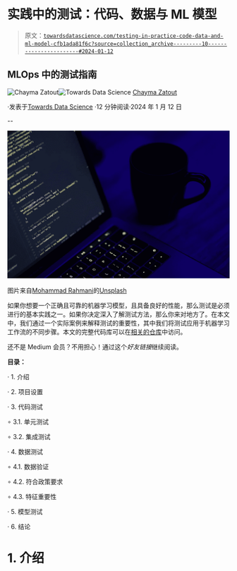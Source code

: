 # 实践中的测试：代码、数据与 ML 模型

> 原文：[`towardsdatascience.com/testing-in-practice-code-data-and-ml-model-cfb1ada81f6c?source=collection_archive---------10-----------------------#2024-01-12`](https://towardsdatascience.com/testing-in-practice-code-data-and-ml-model-cfb1ada81f6c?source=collection_archive---------10-----------------------#2024-01-12)

## MLOps 中的测试指南

[](https://medium.com/@Chim-SO?source=post_page---byline--cfb1ada81f6c--------------------------------)![Chayma Zatout](https://medium.com/@Chim-SO?source=post_page---byline--cfb1ada81f6c--------------------------------)[](https://towardsdatascience.com/?source=post_page---byline--cfb1ada81f6c--------------------------------)![Towards Data Science](https://towardsdatascience.com/?source=post_page---byline--cfb1ada81f6c--------------------------------) [Chayma Zatout](https://medium.com/@Chim-SO?source=post_page---byline--cfb1ada81f6c--------------------------------)

·发表于[Towards Data Science](https://towardsdatascience.com/?source=post_page---byline--cfb1ada81f6c--------------------------------) ·12 分钟阅读·2024 年 1 月 12 日

--

![](img/3573fa1b38a2fee123c5a26ff2ee8e2e.png)

图片来自[Mohammad Rahmani](https://unsplash.com/@afgprogrammer?utm_source=medium&utm_medium=referral)的[Unsplash](https://unsplash.com/?utm_source=medium&utm_medium=referral)

如果你想要一个正确且可靠的机器学习模型，且具备良好的性能，那么测试是必须进行的基本实践之一。如果你决定深入了解测试方法，那么你来对地方了。在本文中，我们通过一个实际案例来解释测试的重要性，其中我们将测试应用于机器学习工作流的不同步骤。本文的完整代码库可以在[相关的仓库](https://github.com/Chim-SO/hand-written-digits-classification)中访问。

还不是 Medium 会员？不用担心！通过这个*好友链接*继续阅读。

**目录：**

· 1\. 介绍

· 2\. 项目设置

· 3\. 代码测试

∘ 3.1\. 单元测试

∘ 3.2\. 集成测试

· 4\. 数据测试

∘ 4.1\. 数据验证

∘ 4.2\. 符合政策要求

∘ 4.3\. 特征重要性

· 5\. 模型测试

· 6\. 结论

# 1\. 介绍
